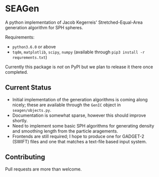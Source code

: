 SEAGen
======

A python implementation of Jacob Kegerreis' Stretched-Equal-Area generation
algorithm for SPH spheres.

Requirements:

+ `python3.6.0` or above
+ `tqdm`, `matplotlib`, `scipy`, `numpy` (available through `pip3 install -r requrements.txt`)

Currently this package is _not_ on PyPI but we plan to release it there once
completed.

Current Status
--------------

+ Initial implementation of the generation algorithms is coming along nicely;
  these are available through the `GenIC` object in `seagen/objects.py`.
+ Documentation is somewhat sparse, however this should improve shortly.
+ Need to implement some basic SPH algorithms for generating density and
  smoothing length from the particle aragements.
+ Frontends are still required; I hope to produce one for GADGET-2 (SWIFT)
  files and one that matches a text-file based input system.


Contributing
------------

Pull requests are more than welcome.

